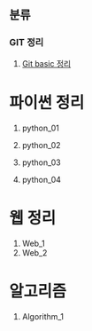 ## 분류

### GIT 정리

1. [Git basic 정리](./git/Git%20basic.md)

# 

# 파이썬 정리

1. python_01

2. python_02

3. python_03

4. python_04

# 웹 정리

1. Web_1
2. Web_2

# 알고리즘

1. Algorithm_1
